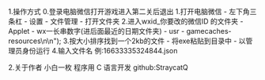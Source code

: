 1.操作方式
    0.登录电脑微信打开游戏进入第二关后退出
    1.打开电脑微信 - 左下角三条杠 - 设置 - 文件管理 - 打开文件夹
    2.进入wxid_你要改的微信ID 的文件夹 - Applet - wx一长串数字(进后面最近的日期文件夹)
    - usr - gamecaches- resources\n\n");
    3.按大小排序找到一个2kb的文件 - 将exe粘贴到目录中 - 以管理员身份运行
    4.输入文件名 例:16633335324844.json

2.关于作者 小白一枚 程序用 C 语言开发
    github:StraycatQ
